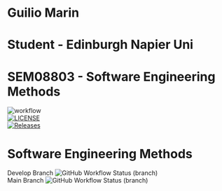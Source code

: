 
# Guilio Marin
# Student - Edinburgh Napier Uni
# SEM08803 - Software Engineering Methods
![workflow](https://github.com/GuilioM/sem/actions/workflows/main.yml/badge.svg) <br>
[![LICENSE](https://img.shields.io/github/license/GuilioM/sem.svg?style=flat-square)](https://github.com/GuilioM/sem/blob/master/LICENSE) <br>
[![Releases](https://img.shields.io/github/release/GuilioM/sem/all.svg?style=flat-square)](https://github.com/GuilioM/sem/releases) <br>
# Software Engineering Methods
Develop Branch ![GitHub Workflow Status (branch)](https://img.shields.io/github/workflow/status/GuilioM/sem/A%20workflow%20for%20my%20Hello%20World%20App/develop) <br>
Main Branch ![GitHub Workflow Status (branch)](https://img.shields.io/github/workflow/status/GuilioM/sem/A%20workflow%20for%20my%20Hello%20World%20App/main) <br>